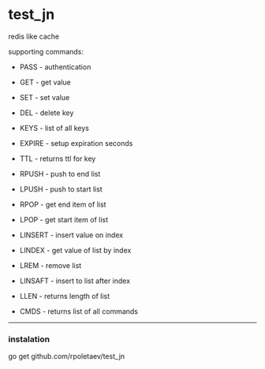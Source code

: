 # test_jn
redis like cache

supporting commands:

* PASS  - authentication

* GET - get value 
* SET - set value
* DEL - delete key
* KEYS  - list of all keys
* EXPIRE - setup expiration seconds
* TTL - returns ttl for key

* RPUSH - push to end list
* LPUSH - push to start list
* RPOP  - get end item of list
* LPOP  - get start item of list
* LINSERT - insert value on index
* LINDEX - get value of list by index
* LREM - remove list
* LINSAFT - insert to list after index
* LLEN  - returns length of list

* CMDS  - returns list of all commands
--------------------------------------
### instalation
go get github.com/rpoletaev/test_jn
